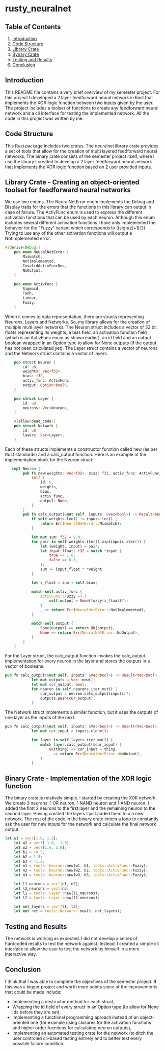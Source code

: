 # rusty_neuralnet
## Table of Contents
1. [Introduction](#intro)
2. [Code Structure](#code)
3. [Library Crate](#lib)
4. [Bynary Crate](#main)
5. [Testing and Results](#test)
6. [Conclusion](#end)

<a name="intro"></a>
## Introduction
This README file contains a very brief overview of my semester project. For this project I developed a 2 layer feedforward neural network in Rust that implements the XOR logic function between two inputs given by the user. The project includes a toolset of functions to create any feedforward neural network and a cli interface for testing the implemented network. All the code in this project was written by me. 

<a name="code"></a>
## Code Structure
This Rust package includes two crates. The neuralnet library crate provides a set of tools that allow for the creation of multi layered feedforward neural networks.
The binary crate consists of the semester project itself, where I use the library I created to develop a 2 layer feedforward neural network that implements the XOR logic function based on 2 user provided inputs.

<a name="lib"></a>
## Library Crate - Creating an object-oriented toolset for feedforward neural networks
We use two enums. The NeuralNetError enum implements the Debug and Display traits for the errors that the functions in this library can output in case of failure.
The ActivFunc enum is used to express the different activation functions that can be used by each neuron. Although this enum includes several different activation functions I have only implemented the behavior for the "Fuzzy" variant which corresponds to ((sign(z)+1)/2). Trying to use any of the other activation functions will output a NotImplemented error.

```rust
#[derive(Debug)]
    pub enum NeuralNetError {
        Mismatch,
        NotImplemented,
        InvalidActivFuncRes,
        NoOutput,
    }
    
    pub enum ActivFunc {
        Sigmoid,
        Tanh,
        Linear,
        Fuzzy,
    }
```
When it comes to data representation, there are structs representing Neurons, Layers and Networks. So, my library allows for the creation of multiple multi layer networks. The Neuron struct includes a vector of 32 bit floats representing its weights, a bias field, an activation function field (which is an ActivFunc enum as shown earlier), an id field and an output boolean wrapped in an Option type to allow for None outputs (if the output has not been calculated yet). The Layer struct contains a vector of neurons and the Network struct contains a vector of layers. 

```rust
    pub struct Neuron {
        id: u8,
        weights: Vec<f32>,
        bias: f32,
        activ_func: ActivFunc,
        output: Option<bool>,
    }

    pub struct Layer {
        id: u8,
        neurons: Vec<Neuron>,
    }

    #[allow(dead_code)]
    pub struct Network {
        id: u8,
        layers: Vec<Layer>,
    }
```
Each of these structs implements a constructor function called new (as per Rust standards) and a calc_output function. Here is an example of the implementation block for the Neuron struct:

```rust
   impl Neuron {
        pub fn new(weights: Vec<f32>, bias: f32, activ_func: ActivFunc) -> Self {
            Self {
                id: 0,
                weights,
                bias,
                activ_func,
                output: None,
            }
        }
        pub fn calc_output(&mut self, inputs: &Vec<bool>) -> Result<bool, NeuralNetError> {
            if self.weights.len() != inputs.len() {
                return Err(NeuralNetError::Mismatch);
            }

            let mut sum: f32 = 0.0;
            for pair in self.weights.iter().zip(inputs.iter()) {
                let (weight, input) = pair;
                let input_float: f32 = match *input {
                    true => 1.0,
                    false => 0.0,
                };
                sum += input_float * *weight;
            }

            let z_float = sum + self.bias;

            match self.activ_func {
                ActivFunc::Fuzzy => {
                    self.output = Some(fuzzy(z_float)?);
                }
                _ => return Err(NeuralNetError::NotImplemented),
            }

            match self.output {
                Some(output) => return Ok(output),
                None => return Err(NeuralNetError::NoOutput),
            }
        }
    }
```
For the Layer struct, the calc_output function invokes the calc_output implementation for every neuron in the layer and stores the outputs in a vector of booleans.

```rust
pub fn calc_output(&mut self, inputs: &Vec<bool>) -> Result<Vec<bool>, NeuralNetError> {
            let mut outputs = Vec::new();
            let mut cur_output: bool;
            for neuron in self.neurons.iter_mut() {
                cur_output = neuron.calc_output(inputs)?;
                outputs.push(cur_output);
            }
```
The Network struct implements a similar function, but it uses the outputs of one layer as the inputs of the next.

```rust
pub fn calc_output(&mut self, inputs: &Vec<bool>) -> Result<Vec<bool>, NeuralNetError> {
            let mut cur_input = inputs.clone();

            for layer in self.layers.iter_mut() {
                match layer.calc_output(&cur_input) {
                    Ok(thing) => cur_input = thing,
                    _ => return Err(NeuralNetError::NoOutput),
                }
            }
```
<a name="main"></a>
## Binary Crate - Implementation of the XOR logic function
The binary crate is relatively simple. I started by creating the XOR network. We create 3 neurons: 1 OR neuron, 1 NAND neuron and 1 AND neuron. I added the first 2 neurons to the first layer and the remaining neuron to the second layer. Having created the layers I just added them to a  a new network. The rest of the code in the binary crate enters a loop to constantly ask the user for new inputs for the network and calculate the final network output.

```rust
let w1 = vec![1.0, 1.0];
    let w2 = vec![-1.0, -1.0];
    let w3 = vec![1.0, 1.0];
    let b1 = -0.5;
    let b2 = 1.5;
    let b3 = -1.5;
    let n1 = tools::Neuron::new(w1, b1, tools::ActivFunc::Fuzzy);
    let n2 = tools::Neuron::new(w2, b2, tools::ActivFunc::Fuzzy);
    let n3 = tools::Neuron::new(w3, b3, tools::ActivFunc::Fuzzy);

    let l1_neurons = vec![n1, n2];
    let l2_neurons = vec![n3];
    let l1 = tools::Layer::new(l1_neurons);
    let l2 = tools::Layer::new(l2_neurons);

    let net_layers = vec![l1, l2];
    let mut net = tools::Network::new(0, net_layers);
```
<a name="test"></a>
## Testing and Results
The network is working as expected. I did not develop a series of hardcoded results to test the network against. Instead, I created a simple cli interface to allow the user to test the network by himself in a more interactive way.

<a name="end"></a>
## Conclusion
I think that I was able to complete the objectives of the semester project. If this was a bigger project and worth more points some of the improvements that could be made include:
* Implementing a destructor method for each struct,
* Wrapping the id field of every struct in an Option type (to allow for None ids before they are set),
* Implementing a functional programming aproach instead of an object-oriented one (for example using closures for the activation functions and higher order fucntions for calculating neuron outputs),
* Implementing an automated testing crate for the network (to ditch the user controled cli-based testing entirely and to better test every possible failure condition.

